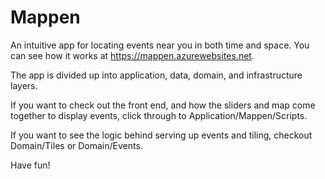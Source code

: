 Mappen
======

An intuitive app for locating events near you in both time and space. You can see how it works at https://mappen.azurewebsites.net.

The app is divided up into application, data, domain, and infrastructure layers. 

If you want to check out the front end, and how the sliders and map come together to display events, click through to Application/Mappen/Scripts.

If you want to see the logic behind serving up events and tiling, checkout Domain/Tiles or Domain/Events.

Have fun!
